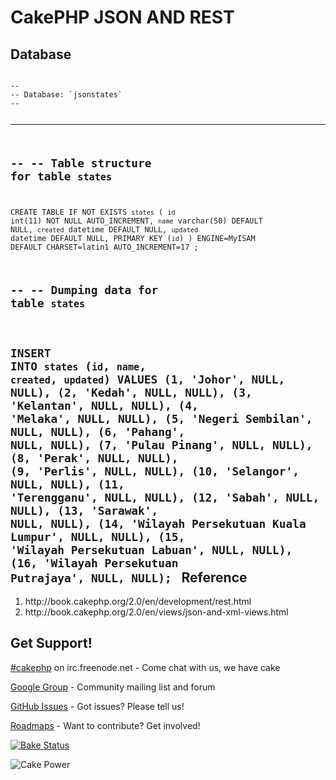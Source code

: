 CakePHP JSON AND REST
=====================
Database
--------
<code>
--
-- Database: `jsonstates`
--

-- --------------------------------------------------------

--
-- Table structure for table `states`
--

CREATE TABLE IF NOT EXISTS `states` (
  `id` int(11) NOT NULL AUTO_INCREMENT,
  `name` varchar(50) DEFAULT NULL,
  `created` datetime DEFAULT NULL,
  `updated` datetime DEFAULT NULL,
  PRIMARY KEY (`id`)
) ENGINE=MyISAM DEFAULT CHARSET=latin1 AUTO_INCREMENT=17 ;

--
-- Dumping data for table `states`
--

INSERT INTO `states` (`id`, `name`, `created`, `updated`) VALUES
(1, 'Johor', NULL, NULL),
(2, 'Kedah', NULL, NULL),
(3, 'Kelantan', NULL, NULL),
(4, 'Melaka', NULL, NULL),
(5, 'Negeri Sembilan', NULL, NULL),
(6, 'Pahang', NULL, NULL),
(7, 'Pulau Pinang', NULL, NULL),
(8, 'Perak', NULL, NULL),
(9, 'Perlis', NULL, NULL),
(10, 'Selangor', NULL, NULL),
(11, 'Terengganu', NULL, NULL),
(12, 'Sabah', NULL, NULL),
(13, 'Sarawak', NULL, NULL),
(14, 'Wilayah Persekutuan Kuala Lumpur', NULL, NULL),
(15, 'Wilayah Persekutuan Labuan', NULL, NULL),
(16, 'Wilayah Persekutuan Putrajaya', NULL, NULL);
</code>
Reference
----------
<ol>
<li>http://book.cakephp.org/2.0/en/development/rest.html</li>
<li>http://book.cakephp.org/2.0/en/views/json-and-xml-views.html</li>
</ol>

Get Support!
------------

[#cakephp](http://webchat.freenode.net/?channels=#cakephp) on irc.freenode.net - Come chat with us, we have cake

[Google Group](https://groups.google.com/group/cake-php) - Community mailing list and forum

[GitHub Issues](https://github.com/cakephp/cakephp/issues) - Got issues? Please tell us!

[Roadmaps](https://github.com/cakephp/cakephp/wiki#roadmaps) - Want to contribute? Get involved!

[![Bake Status](https://secure.travis-ci.org/cakephp/cakephp.png?branch=master)](http://travis-ci.org/cakephp/cakephp)

![Cake Power](https://raw.github.com/cakephp/cakephp/master/lib/Cake/Console/Templates/skel/webroot/img/cake.power.gif)
